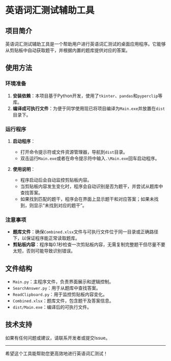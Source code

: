 # 英语词汇测试辅助工具

## 项目简介

英语词汇测试辅助工具是一个帮助用户进行英语词汇测试的桌面应用程序。它能够从剪贴板中自动获取题干，并根据内置的题库提供对应的答案。

## 使用方法

### 环境准备

1. **安装依赖**：本项目基于Python开发，使用了`tkinter`、`pandas`和`pyperclip`等库。
2. **编译成可执行文件**：为便于同学使用现已将项目编译为`Main.exe`并放置在`dist`目录下。

### 运行程序

1. **启动程序**：
   - 打开命令提示符或文件资源管理器，导航到`dist`目录。
   - 双击运行`Main.exe`或者在命令提示符中输入`.\Main.exe`回车启动程序。

2. **使用说明**：
   - 程序启动后会自动监控剪贴板内容。
   - 当剪贴板内容发生变化时，程序会自动识别是否为题干，并尝试从题库中查找答案。
   - 如果找到匹配的题干，程序会在界面上显示题干和对应答案；如果未找到，则显示“未找到对应的题干”。

### 注意事项

- **题库文件**：确保`Combined.xlsx`文件与可执行文件位于同一目录或正确路径下，以保证程序能正常读取题库。
- **剪贴板内容**：程序每0.1秒检查一次剪贴板内容，无需复制完整题干但尽量不要太短，否则可能导致识别错误。

## 文件结构

- `Main.py`：主程序文件，负责界面展示和逻辑控制。
- `SearchAnswer.py`：用于从题库中查找答案。
- `ReadClipboard.py`：用于监控剪贴板内容变化。
- `Combined.xlsx`：题库文件，包含题干及答案信息。
- `dist/Main.exe`：编译后的可执行文件。

## 技术支持

如果有任何问题或建议，请联系开发者或提交Issue。

---

希望这个工具能帮助您更高效地进行英语词汇测试！
